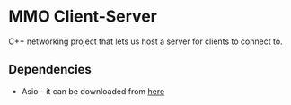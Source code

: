 # MMO Client-Server

C++ networking project that lets us host a server for clients to connect to.

## Dependencies

* Asio - it can be downloaded from [here](https://think-async.com/Asio/)
